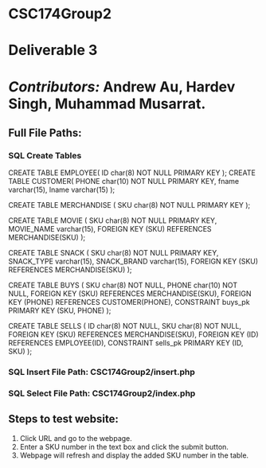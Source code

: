 # CSC174Group2

# Deliverable 3
# *Contributors:* Andrew Au, Hardev Singh, Muhammad Musarrat.

## Full File Paths:

  ### SQL Create Tables 
  
CREATE TABLE EMPLOYEE(
    ID char(8) NOT NULL PRIMARY KEY
    );
CREATE TABLE CUSTOMER(
    PHONE char(10) NOT NULL PRIMARY KEY,
    fname varchar(15),
    lname varchar(15)
    );

CREATE TABLE MERCHANDISE (
    SKU char(8) NOT NULL PRIMARY KEY
    );

CREATE TABLE MOVIE (
    SKU char(8) NOT NULL PRIMARY KEY,
    MOVIE_NAME varchar(15),
    FOREIGN KEY (SKU) REFERENCES MERCHANDISE(SKU)
    );

CREATE TABLE SNACK (
    SKU char(8) NOT NULL PRIMARY KEY,
    SNACK_TYPE varchar(15),
    SNACK_BRAND varchar(15),
    FOREIGN KEY (SKU) REFERENCES MERCHANDISE(SKU)
    );

CREATE TABLE BUYS (
    SKU char(8) NOT NULL,
    PHONE char(10) NOT NULL,
    FOREIGN KEY (SKU) REFERENCES MERCHANDISE(SKU),
    FOREIGN KEY (PHONE) REFERENCES CUSTOMER(PHONE),
    CONSTRAINT buys_pk PRIMARY KEY (SKU, PHONE)
    );

CREATE TABLE SELLS (
    ID char(8) NOT NULL,
    SKU char(8) NOT NULL,
    FOREIGN KEY (SKU) REFERENCES MERCHANDISE(SKU),
    FOREIGN KEY (ID) REFERENCES EMPLOYEE(ID),
    CONSTRAINT sells_pk PRIMARY KEY (ID, SKU)
    );

  ### SQL Insert File Path: CSC174Group2/insert.php
  
  ### SQL Select File Path: CSC174Group2/index.php

## Steps to test website:

1. Click URL and go to the webpage.
2. Enter a SKU number in the text box and click the submit button.
3. Webpage will refresh and display the added SKU number in the table.


